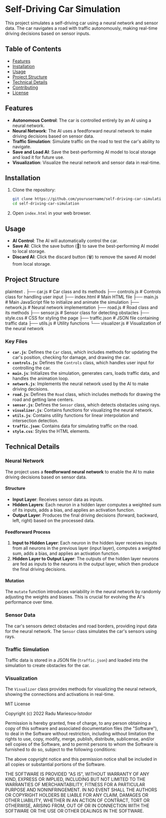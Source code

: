 # Self-Driving Car Simulation

This project simulates a self-driving car using a neural network and sensor data. The car navigates a road with traffic autonomously, making real-time driving decisions based on sensor inputs.

## Table of Contents

- [Features](#features)
- [Installation](#installation)
- [Usage](#usage)
- [Project Structure](#project-structure)
- [Technical Details](#technical-details)
- [Contributing](#contributing)
- [License](#license)

## Features

- **Autonomous Control**: The car is controlled entirely by an AI using a neural network.
- **Neural Network**: The AI uses a feedforward neural network to make driving decisions based on sensor data.
- **Traffic Simulation**: Simulate traffic on the road to test the car's ability to navigate.
- **Save and Load AI**: Save the best-performing AI model to local storage and load it for future use.
- **Visualization**: Visualize the neural network and sensor data in real-time.

## Installation

1. Clone the repository:
    ```sh
    git clone https://github.com/yourusername/self-driving-car-simulation.git
    cd self-driving-car-simulation
    ```

2. Open `index.html` in your web browser.

## Usage

- **AI Control**: The AI will automatically control the car.
- **Save AI**: Click the save button (💾) to save the best-performing AI model to local storage.
- **Discard AI**: Click the discard button (🗑️) to remove the saved AI model from local storage.

## Project Structure
plaintext
.
├── car.js # Car class and its methods
├── controls.js # Controls class for handling user input
├── index.html # Main HTML file
├── main.js # Main JavaScript file to initialize and animate the simulation
├── network.js # Neural network implementation
├── road.js # Road class and its methods
├── sensor.js # Sensor class for detecting obstacles
├── style.css # CSS for styling the page
├── traffic.json # JSON file containing traffic data
├── utils.js # Utility functions
└── visualizer.js # Visualization of the neural network

### Key Files

- **`car.js`**: Defines the `Car` class, which includes methods for updating the car's position, checking for damage, and drawing the car.
- **`controls.js`**: Defines the `Controls` class, which handles user input for controlling the car.
- **`main.js`**: Initializes the simulation, generates cars, loads traffic data, and handles the animation loop.
- **`network.js`**: Implements the neural network used by the AI to make driving decisions.
- **`road.js`**: Defines the `Road` class, which includes methods for drawing the road and getting lane centers.
- **`sensor.js`**: Defines the `Sensor` class, which detects obstacles using rays.
- **`visualizer.js`**: Contains functions for visualizing the neural network.
- **`utils.js`**: Contains utility functions for linear interpolation and intersection detection.
- **`traffic.json`**: Contains data for simulating traffic on the road.
- **`style.css`**: Styles the HTML elements.

## Technical Details

### Neural Network

The project uses a **feedforward neural network** to enable the AI to make driving decisions based on sensor data.

#### Structure

- **Input Layer**: Receives sensor data as inputs.
- **Hidden Layers**: Each neuron in a hidden layer computes a weighted sum of its inputs, adds a bias, and applies an activation function.
- **Output Layer**: Produces the final driving decisions (forward, backward, left, right) based on the processed data.

#### Feedforward Process

1. **Input to Hidden Layer**: Each neuron in the hidden layer receives inputs from all neurons in the previous layer (input layer), computes a weighted sum, adds a bias, and applies an activation function.
2. **Hidden Layer to Output Layer**: The outputs of the hidden layer neurons are fed as inputs to the neurons in the output layer, which then produce the final driving decisions.

#### Mutation

The `mutate` function introduces variability in the neural network by randomly adjusting the weights and biases. This is crucial for evolving the AI's performance over time.

### Sensor Data

The car's sensors detect obstacles and road borders, providing input data for the neural network. The `Sensor` class simulates the car's sensors using rays.

### Traffic Simulation

Traffic data is stored in a JSON file (`traffic.json`) and loaded into the simulation to create obstacles for the car.

### Visualization

The `Visualizer` class provides methods for visualizing the neural network, showing the connections and activations in real-time.


MIT License

Copyright (c) 2022 Radu Mariescu-Istodor

Permission is hereby granted, free of charge, to any person obtaining a copy
of this software and associated documentation files (the "Software"), to deal
in the Software without restriction, including without limitation the rights
to use, copy, modify, merge, publish, distribute, sublicense, and/or sell
copies of the Software, and to permit persons to whom the Software is
furnished to do so, subject to the following conditions:

The above copyright notice and this permission notice shall be included in all
copies or substantial portions of the Software.

THE SOFTWARE IS PROVIDED "AS IS", WITHOUT WARRANTY OF ANY KIND, EXPRESS OR
IMPLIED, INCLUDING BUT NOT LIMITED TO THE WARRANTIES OF MERCHANTABILITY,
FITNESS FOR A PARTICULAR PURPOSE AND NONINFRINGEMENT. IN NO EVENT SHALL THE
AUTHORS OR COPYRIGHT HOLDERS BE LIABLE FOR ANY CLAIM, DAMAGES OR OTHER
LIABILITY, WHETHER IN AN ACTION OF CONTRACT, TORT OR OTHERWISE, ARISING FROM,
OUT OF OR IN CONNECTION WITH THE SOFTWARE OR THE USE OR OTHER DEALINGS IN THE
SOFTWARE.